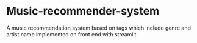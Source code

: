 # Music-recommender-system
A music recommendation system based on tags which include genre and artist name implemented on front end with streamlit
